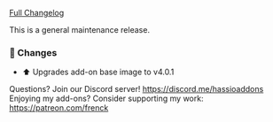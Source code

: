 [Full Changelog][changelog]

This is a general maintenance release.

### :hammer: Changes

- :arrow_up: Upgrades add-on base image to v4.0.1

[changelog]: https://github.com/hassio-addons/addon-airsonos/compare/v2.2.0...v2.2.1

Questions? Join our Discord server! https://discord.me/hassioaddons
Enjoying my add-ons? Consider supporting my work: https://patreon.com/frenck